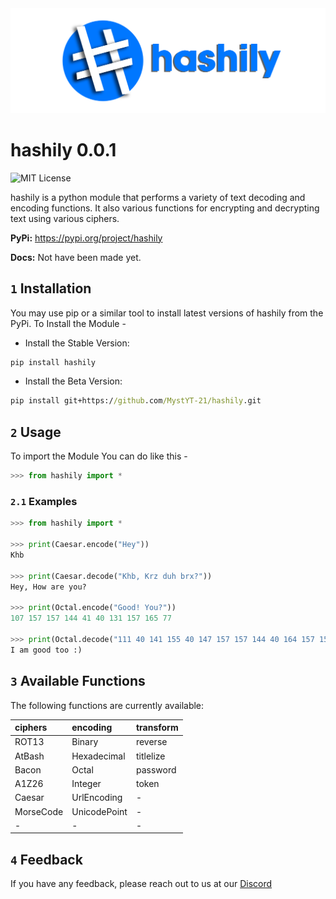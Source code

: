 <div align="center">
  <a href="https://github.com/MystYT-21/hashily">
    <img src="hashily/utils/Hashily Brand.png" alt="Hashily Logo" >
  </a>
</div>

# hashily 0.0.1
![MIT License](https://img.shields.io/apm/l/atomic-design-ui.svg?)

hashily is a python module that performs a variety of text decoding and encoding functions. It also various functions for encrypting and decrypting text using various ciphers.

**PyPi:** https://pypi.org/project/hashily

**Docs:** Not have been made yet.

## `1` Installation 
You may use pip or a similar tool to install latest versions of hashily from the PyPi. To Install the Module - 

- Install the Stable Version: 
```cmd
pip install hashily
```
- Install the Beta Version:
```cmd
pip install git+https://github.com/MystYT-21/hashily.git
```
## `2` Usage 
To import the Module You can do like this - 
```py
>>> from hashily import *
```
### `2.1` Examples
```py
>>> from hashily import *

>>> print(Caesar.encode("Hey"))
Khb

>>> print(Caesar.decode("Khb, Krz duh brx?"))
Hey, How are you?

>>> print(Octal.encode("Good! You?")) 
107 157 157 144 41 40 131 157 165 77

>>> print(Octal.decode("111 40 141 155 40 147 157 157 144 40 164 157 157 40 72 51")) 
I am good too :)
```


## `3` Available Functions

The following functions are currently available:

| **ciphers** | **encoding** | **transform**|
| :--------   | :----------- | :----------- |
| ROT13       | Binary       | reverse      |
| AtBash      | Hexadecimal  | titlelize    |
| Bacon       | Octal        | password     |
| A1Z26       | Integer      | token        |
| Caesar      | UrlEncoding  | -            |
| MorseCode   | UnicodePoint | -            |
| -           | -            | -            |


## `4` Feedback

If you have any feedback, please reach out to us at our [Discord](https://discord.gg/NzR8CgvVwd)



